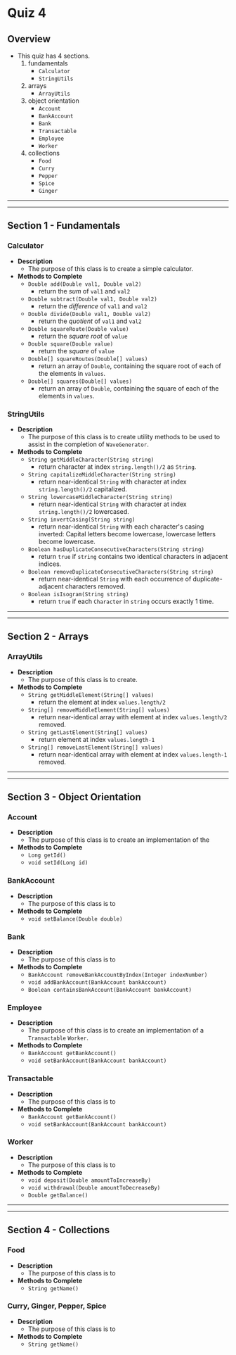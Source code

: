 # Quiz 4

## Overview
* This quiz has 4 sections.
	1. fundamentals
		* `Calculator`
		* `StringUtils`
	2. arrays
		* `ArrayUtils`
	3. object orientation
		* `Account`
		* `BankAccount`
		* `Bank`
		* `Transactable`
		* `Employee`
		* `Worker`
	4. collections
		* `Food`
		* `Curry`
		* `Pepper`
		* `Spice`
		* `Ginger`
















<hr>
<hr>

## Section 1 - Fundamentals

### Calculator
* **Description**
	* The purpose of this class is to create a simple calculator.
* **Methods to Complete**
	* `Double add(Double val1, Double val2)`
		* return the _sum_ of `val1` and `val2`
	* `Double subtract(Double val1, Double val2)`
		* return the _difference_ of `val1` and `val2`
	* `Double divide(Double val1, Double val2)`
		* return the _quotient_ of `val1` and `val2`
	* `Double squareRoute(Double value)`
		* return the _square root_ of `value`
	* `Double square(Double value)`
		* return the _square_ of `value`
	* `Double[] squareRoutes(Double[] values)`
		* return an array of `Double`, containing the square root of each of the elements in `values`.
	* `Double[] squares(Double[] values)`
		* return an array of `Double`, containing the square of each of the elements in `values`.

### StringUtils
* **Description**
	* The purpose of this class is to create utility methods to be used to assist in the completion of `WaveGenerator`.
* **Methods to Complete**
	* `String getMiddleCharacter(String string)`
		* return character at index `string.length()/2` as `String`.
	* `String capitalizeMiddleCharacter(String string)`
		* return near-identical `String` with character at index `string.length()/2` capitalized.
	* `String lowercaseMiddleCharacter(String string)`
		* return near-identical `String` with character at index `string.length()/2` lowercased.
	* `String invertCasing(String string)`
		* return near-identical `String` with each character's casing inverted: Capital letters become lowercase, lowercase letters become lowercase.
	* `Boolean hasDuplicateConsecutiveCharacters(String string)`
		* return `true` if `string` contains two identical characters in adjacent indices.
	* `Boolean removeDuplicateConsecutiveCharacters(String string)`
		* return near-identical `String` with each occurrence of duplicate-adjacent characters removed.
	* `Boolean isIsogram(String string)`
		* return `true` if each `Character` in `string` occurs exactly 1 time.















<hr>
<hr>

## Section 2 - Arrays


### ArrayUtils
* **Description**
	* The purpose of this class is to create.
* **Methods to Complete**
	* `String getMiddleElement(String[] values)`
		* return the element at index `values.length/2`
	* `String[] removeMiddleElement(String[] values)`
		* return near-identical array with element at index `values.length/2` removed.
	* `String getLastElement(String[] values)`
		* return element at index `values.length-1`
	* `String[] removeLastElement(String[] values)`
		* return near-identical array with element at index `values.length-1` removed.















<hr>
<hr>

## Section 3 - Object Orientation
### Account
* **Description**
	* The purpose of this class is to create an implementation of the 
* **Methods to Complete**
	* `Long getId()`
	* `void setId(Long id)`

	

### BankAccount
* **Description**
	* The purpose of this class is to 
* **Methods to Complete**
	* `void setBalance(Double double)`



### Bank
* **Description**
	* The purpose of this class is to 
* **Methods to Complete**
	* `BankAccount removeBankAccountByIndex(Integer indexNumber)`
	* `void addBankAccount(BankAccount bankAccount)`
	* `Boolean containsBankAccount(BankAccount bankAccount)`



### Employee
* **Description**
	* The purpose of this class is to create an implementation of a `Transactable` `Worker`.
* **Methods to Complete**
	* `BankAccount getBankAccount()`
	* `void setBankAccount(BankAccount bankAccount)`

	
### Transactable
* **Description**
	* The purpose of this class is to
* **Methods to Complete**
	* `BankAccount getBankAccount()`
	* `void setBankAccount(BankAccount bankAccount)`

	
### Worker
* **Description**
	* The purpose of this class is to
* **Methods to Complete**
	* `void deposit(Double amountToIncreaseBy)`
	* `void withdrawal(Double amountToDecreaseBy)`
	* `Double getBalance()`











<hr>
<hr>

## Section 4 - Collections


	
### Food
* **Description**
	* The purpose of this class is to 
* **Methods to Complete**
	* `String getName()`

### Curry, Ginger, Pepper, Spice
* **Description**
	* The purpose of this class is to 
* **Methods to Complete**
	* `String getName()`
